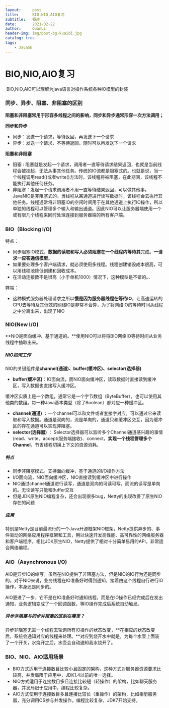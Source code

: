 ```yaml
---
layout:     post
title:      BIO,NIO,AIO复习
subtitle:   概述
date:       2021-02-22
author:     QuanLi
header-img: img/post-bg-kuaidi.jpg
catalog: true
tags:
    - JavaSE
---
```


# BIO,NIO,AIO复习

​	BIO,NIO,AIO可以理解为java语言对操作系统各种IO模型的封装

### 同步、异步、阻塞、非阻塞的区别

**阻塞和非阻塞常用于形容多线程之间的影响，同步和异步通常形容一次方法调用；**

**同步和异步**

- 同步：发送一个请求，等待返回，再发送下一个请求
- 异步：发送一个请求，不等待返回，随时可以再发送下一个请求

**阻塞和非阻塞**

- 阻塞 : 阻塞就是发起一个请求，调用者一直等待请求结果返回，也就是当前线程会被挂起，无法从事其他任务。传统的IO流都是阻塞式的。也就是说，当一个线程调用read()或者write()方法时，该线程将被阻塞，在此期间，该线程不能执行其他任何任务。
- 非阻塞：发起一个请求调用者不用一直等待结果返回，可以做其他事。JavaNIO是非阻塞式的。当线程从某通道进行读写数据时，该线程会去执行其他任务。线程通常将非阻塞IO的空闲时间用于在其他通道上执行IO操作，所以单独的线程可以管理多个输入和输出通道。因此NIO可以让服务器端使用一个或有限几个线程来同时处理连接到服务器端的所有客户端。



### BIO（Blocking I/O)

特点：

- 同步阻塞IO模式，**数据的读取和写入必须阻塞在一个线程内等待其**完成。**一请求一应答通信模型**。
- 如果要处理多个客户端请求，就必须使用多线程。线程创建销毁成本很高，可以用线程池降低创建和回收成本。
- 在活动连接数不是很高（小于单机1000）情况下，这种模型是不错的。、

弊端：

- 这种模式服务器处理请求之所以**慢是因为服务器线程在等待IO**，让高速运转的CPU去等待及其低效的网络IO是非常不合算，为了将网络IO的等待时间从线程之中分离出来，出现了NIO

### NIO(New I/O)

​	**NIO是面向缓冲、基于通道的。**使用NIO可以将将BIO网络IO等待时间从业务线程中抽取出来。

##### NIO如何工作

NIO的关键组件是**channel(通道)、buffer(缓冲区)、selector(选择器)**

- **buffer(缓冲区)**：IO面向流，而NIO面向缓冲区，读取数据时直接读到缓冲区，写入数据也直接写入缓冲区。

缓冲区实质上是一个数组，通常它是一个字节数组（ByteBuffer），也可以使用其他类的数组。每一种Java基本类型（除了Boolean）都对应一种缓冲区。

- **channel(通道)** ：一个channel可以和文件或者套接字对应，可以通过它来读取和写入数据。通道是双向的，流是单向的，通道只和缓冲区交互，因为缓冲区的存在通道可以实现非阻塞。
- **selector(选择器)** ： Selector选择器可以监听多个Channel通道感兴趣的事情(read、write、accept(服务端接收)、connect，**实现一个线程管理多个Channel**，节省线程切换上下文的资源消耗。

##### 特点

- 同步非阻塞模式。支持面向缓冲，基于通道的I/O操作方法
- I/O面向流，NIO面向缓冲区，NIO直接读到缓冲区中进行操作
- NIO通过channel通道进行读写，通道是双向的可读可写，而流的读写是单向的。无论读写只能和Buffer交互
- 但是JDK原生NIO编程复杂，还会出现很多bug，Netty的出现改善了原生NIO存在的问题

##### 应用

特别是Netty是目前最流行的一个Java开源框架NIO框架，Netty提供异步的、事件驱动的网络应用程序框架和工具，用以快速开发高性能、高可靠性的网络服务器和客户端程序。相比JDK原生NIO，Netty提供了相对十分简单易用的API，非常适合网络编程。

### AIO（Asynchronous I/O)

AIO是异步IO的缩写，虽然在NIO提供了非阻塞方法，但是NIO的IO行为还是同步的。对于NIO来说，业务线程在IO准备好时得到通知，接着由这个线程自行进行IO操作，本身还是同步的。

AIO更进了一步，它不是在IO准备好时通知线程，而是在IO操作已经完成后在发出通知，业务逻辑变成了一个回调函数，等IO操作完成后系统自动触发。

##### **异步非阻塞与同步非阻塞的区别在哪里？**

异步非阻塞无需一个线程去轮询所有IO操作的状态改变，**在相应的状态改变后，系统会通知对应的线程来处理。**对应到烧开水中就是，为每个水壶上面装了一个开关，水烧开之后，水壶会自动通知我水烧开了。

### **BIO、NIO、AIO适用场景**

- BIO方式适用于连接数目比较小且固定的架构，这种方式对服务器资源要求比较高，并发局限于应用中，JDK1.4以前的唯一选择。
- NIO方式适用于连接数目多且连接比较短（轻操作）的架构，比如聊天服务器，并发局限于应用中，编程比较复杂。
- AIO方式使用于连接数目多且连接比较长（重操作）的架构，比如相册服务器，充分调用OS参与并发操作，编程比较复杂，JDK7开始支持。